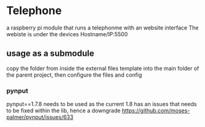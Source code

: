 # Telephone

a raspberry pi module that runs a telephonme with an website interface
The webiste is under the devices Hostname/IP:5500

## usage as a submodule

copy the folder from inside the external files template into the main folder
of the parent project, then configure the files and config

### pynput

pynput==1.7.8 needs to be used as the current 1.8 has an issues that needs to be fixed within the lib, hence a downgrade
https://github.com/moses-palmer/pynput/issues/633
